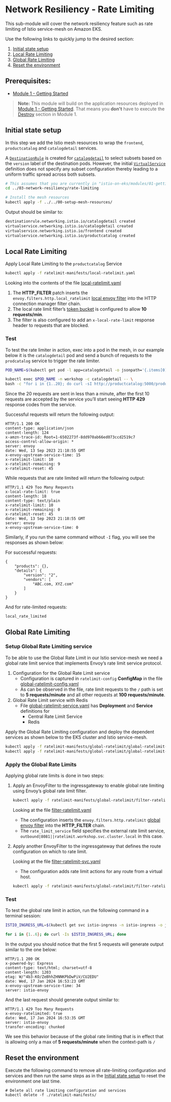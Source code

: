 # Network Resiliency -  Rate Limiting
This sub-module will cover the network resiliency feature such as rate limiting 
of Istio service-mesh on Amazon EKS.

Use the following links to quickly jump to the desired section:
1. [Initial state setup](#initial-state-setup)
2. [Local Rate Limiting](#local-rate-limiting)
3. [Global Rate Limiting](#global-rate-limiting)
4. [Reset the environment](#reset-the-environment)

## Prerequisites:

- [Module 1 - Getting Started](../01-getting-started/)

> **Note:** This module will build on the application resources deployed in [Module 1 - Getting Started](../01-getting-started/). That means you **don't** have to execute the [Destroy](../01-getting-started/README.md#destroy) section in Module 1.

## Initial state setup

In this step we add the Istio mesh resources to wrap the `frontend`, `productcatalog` and
`catalogdetail` services.

A [`DestinationRule`](https://istio.io/latest/docs/reference/config/networking/destination-rule/) is created for [`catalogdetail`](../../00-setup-mesh-resources/catalogdetail-destinationrule.yaml) to select subsets
based on the `version` label of the destination pods. However, the initial [`VirtualService`](../../00-setup-mesh-resources/catalogdetail-virtualservice.yaml) definition does not specify any 
subset configuration thereby leading to a uniform traffic spread across both subsets.


```sh
# This assumes that you are currently in "istio-on-eks/modules/01-getting-started" folder
cd ../03-network-resiliency/rate-limiting

# Install the mesh resources
kubectl apply -f ../../00-setup-mesh-resources/
```

Output should be similar to:

```sh
destinationrule.networking.istio.io/catalogdetail created
virtualservice.networking.istio.io/catalogdetail created
virtualservice.networking.istio.io/frontend created
virtualservice.networking.istio.io/productcatalog created
```

## Local Rate Limiting

Apply Local Rate Limiting to the `productcatalog` Service

```sh
kubectl apply -f ratelimit-manifests/local-ratelimit.yaml
```

Looking into the contents of the file [local-ratelimit.yaml](ratelimit-manifests/local-ratelimit/local-ratelimit.yaml)

1. The **HTTP_FILTER** patch inserts the `envoy.filters.http.local_ratelimit` [local envoy filter](https://www.envoyproxy.io/docs/envoy/latest/configuration/http/http_filters/local_rate_limit_filter#config-http-filters-local-rate-limit) into the HTTP connection manager filter chain. 
2. The local rate limit filter’s [token bucket](https://www.envoyproxy.io/docs/envoy/latest/api-v3/extensions/filters/http/local_ratelimit/v3/local_rate_limit.proto#envoy-v3-api-field-extensions-filters-http-local-ratelimit-v3-localratelimit-token-bucket) is configured to allow **10 requests/min**. 
3. The filter is also configured to add an `x-local-rate-limit` response header to requests that are blocked.

### Test

To test the rate limiter in action, exec into a pod in the mesh, in our example 
below it is the `catalogdetail` pod and send a bunch of requests to the `prodcatalog` service to trigger the rate limiter. 

```sh
POD_NAME=$(kubectl get pod -l app=catalogdetail -o jsonpath='{.items[0].metadata.name}' -n workshop)

kubectl exec $POD_NAME -n workshop -c catalogdetail -- \
bash -c "for i in {1..20}; do curl -sI http://productcatalog:5000/products/; done" 
```

Since the 20 requests are sent in less than a minute, after the first 10 requests are accepted by the service you’ll start seeing **HTTP 429** response codes from the service.

Successful requests will return the following output:

```
HTTP/1.1 200 OK
content-type: application/json
content-length: 124
x-amzn-trace-id: Root=1-6502273f-8dd970ab66ed073ccd2519c7
access-control-allow-origin: *
server: envoy
date: Wed, 13 Sep 2023 21:18:55 GMT
x-envoy-upstream-service-time: 15
x-ratelimit-limit: 10
x-ratelimit-remaining: 9
x-ratelimit-reset: 45
```

While requests that are rate limited will return the following output:

```
HTTP/1.1 429 Too Many Requests
x-local-rate-limit: true
content-length: 18
content-type: text/plain
x-ratelimit-limit: 10
x-ratelimit-remaining: 0
x-ratelimit-reset: 45
date: Wed, 13 Sep 2023 21:18:55 GMT
server: envoy
x-envoy-upstream-service-time: 0
```

Similarly, if you run the same command without `-I` flag, you will see the 
responses as shown below: 

For successful requests:

```
{
    "products": {},
    "details": {
        "version": "2",
        "vendors": [
            "ABC.com, XYZ.com"
        ]
    }
}  
```
And for rate-limited requests:

```
local_rate_limited
```

## Global Rate Limiting

### Setup Global Rate Limiting service

To be able to use the Global Rate Limit in our Istio service-mesh we need a global 
rate limit service that implements Envoy’s rate limit service protocol. 

1. Configuration for the Global Rate Limit service
   * Configuration is captured in `ratelimit-config` **ConfigMap** in the file 
   [global-ratelimit-config.yaml](ratelimit-manifests/global-ratelimit/global-ratelimit-config.yaml)
   * As can be observed in the file, rate limit requests to the `/` path is set to
    **5 requests/minute** and all other requests at **100 requests/minute**.
2. Global Rate Limit service with Redis
   *  File [global-ratelimit-service.yaml](ratelimit-manifests/global-ratelimit/global-ratelimit-service.yaml) 
   has **Deployment** and **Service** definitions for 
      * Central Rate Limit Service
      * Redis
   

Apply the Global Rate Limiting configuration and deploy the dependent services 
as shown below to the EKS cluster and Istio service-mesh.

```sh
kubectl apply -f ratelimit-manifests/global-ratelimit/global-ratelimit-config.yaml
kubectl apply -f ratelimit-manifests/global-ratelimit/global-ratelimit-service.yaml
```

### Apply the Global Rate Limits

Applying global rate limits is done in two steps:

1. Apply an EnvoyFilter to the ingressgateway to enable global rate limiting 
using Envoy’s global rate limit filter.

   ```sh
   kubectl apply -f ratelimit-manifests/global-ratelimit/filter-ratelimit.yaml
   ```
   Looking at the file [filter-ratelimit.yaml](ratelimit-manifests/global-ratelimit/filter-ratelimit.yaml)
   * The  configuration inserts the `envoy.filters.http.ratelimit` [global envoy filter](https://www.envoyproxy.io/docs/envoy/latest/api-v3/extensions/filters/http/ratelimit/v3/rate_limit.proto#envoy-v3-api-msg-extensions-filters-http-ratelimit-v3-ratelimit) into the **HTTP_FILTER** chain.
   * The `rate_limit_service` field specifies the external rate limit service, `outbound|8081||ratelimit.workshop.svc.cluster.local` in this case.

2. Apply another EnvoyFilter to the ingressgateway that defines the route configuration on which to rate limit. 

   Looking at the file [filter-ratelimit-svc.yaml](ratelimit-manifests/global-ratelimit/filter-ratelimit-svc.yaml)
   * The configuration adds rate limit actions for any route from a virtual host.
   ```sh
   kubectl apply -f ratelimit-manifests/global-ratelimit/filter-ratelimit-svc.yaml 
   ```
   

### Test

To test the global rate limit in action, run the following command in a terminal 
session:

```sh 
ISTIO_INGRESS_URL=$(kubectl get svc istio-ingress -n istio-ingress -o jsonpath='{.status.loadBalancer.ingress[*].hostname}')

for i in {1..6}; do curl -Is $ISTIO_INGRESS_URL; done
```

In the output you should notice that the first 5 requests will generate 
output similar to the one below:

```
HTTP/1.1 200 OK
x-powered-by: Express
content-type: text/html; charset=utf-8
content-length: 1203
etag: W/"4b3-KO/ZeBhhZHNNKPbDwPiV/CU2EDU"
date: Wed, 17 Jan 2024 16:53:23 GMT
x-envoy-upstream-service-time: 34
server: istio-envoy
```

And the last request should generate output similar to:

```
HTTP/1.1 429 Too Many Requests
x-envoy-ratelimited: true
date: Wed, 17 Jan 2024 16:53:35 GMT
server: istio-envoy
transfer-encoding: chunked
```

We see this behavior because of the global rate limiting that is in effect that 
is allowing only a max of **5 requests/minute** when the context-path is `/`

## Reset the environment

Execute the following command to remove all rate-limiting configuration and 
services  and then run the same steps as in the [Initial state setup](#initial-state-setup) 
to reset the environment one last time.

```
# Delete all rate limiting configuration and services
kubectl delete -f ./ratelimit-manifests/  
```